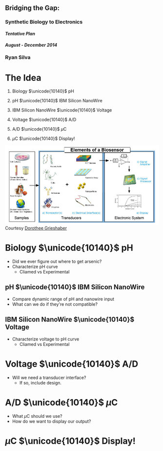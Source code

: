## Bridging the Gap:
### Synthetic Biology to Electronics
#### *Tentative Plan*
#### *August - December 2014*
### __Ryan Silva__



# The Idea
1. Biology $\unicode{10140}$ pH

2. pH $\unicode{10140}$ IBM Silicon NanoWire

3. IBM Silicon NanoWire $\unicode{10140}$ Voltage

4. Voltage $\unicode{10140}$ A/D

5. A/D $\unicode{10140}$ $\mu$C

6. $\mu$C $\unicode{10140}$ Display!


![flowgraph](flowgraph.jpg)
Courtesy [Dorothee Grieshaber](http://en.wikipedia.org/wiki/Biosensor)



# Biology $\unicode{10140}$ pH
- Did we ever figure out where to get arsenic?
- Characterize pH curve 
	- Cliamed vs Experimental



## pH $\unicode{10140}$ IBM Silicon NanoWire
- Compare dynamic range of pH and nanowire input
- What can we do if they're not compatible?



## IBM Silicon NanoWire $\unicode{10140}$ Voltage
- Characterize voltage to pH curve
	- Cliamed vs Experimental



# Voltage $\unicode{10140}$ A/D
- Will we need a transducer interface?
	- If so, include design.



# A/D $\unicode{10140}$ $\mu$C
- What $\mu$C should we use?
- How do we want to display our output?



# $\mu$C $\unicode{10140}$ Display!
